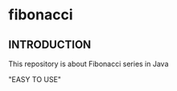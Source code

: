 # fibonacci
<h2>INTRODUCTION</h2>
<p> This repository is about Fibonacci series in Java </p>
<allign = center> "EASY TO USE"</allign>
